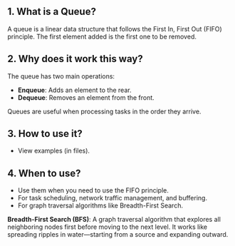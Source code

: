 ## 1. What is a Queue?

A queue is a linear data structure that follows the First In, First Out (FIFO) principle. The first element added is the first one to be removed.

## 2. Why does it work this way?

The queue has two main operations:

* **Enqueue**: Adds an element to the rear.
* **Dequeue**: Removes an element from the front.

Queues are useful when processing tasks in the order they arrive.

## 3. How to use it?

* View examples (in files).

## 4. When to use?

* Use them when you need to use the FIFO principle.
* For task scheduling, network traffic management, and buffering.
* For graph traversal algorithms like Breadth-First Search.

**Breadth-First Search (BFS)**: A graph traversal algorithm that explores all neighboring nodes first before moving to the next level. It works like spreading ripples in water—starting from a source and expanding outward.